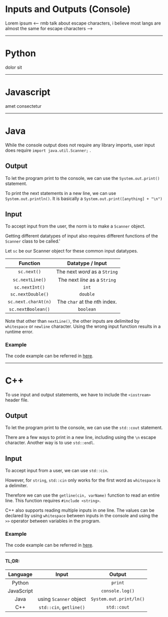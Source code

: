 # Inputs and Outputs (Console)

Lorem ipsum
<-- rmb talk about escape characters, i believe most langs are almost the same for escape characters -->

---

# Python

dolor sit

---

# Javascript

amet consectetur

---

# Java

While the console output does not require any library imports, user input does require `import java.util.Scanner;` .

## Output

To let the program print to the console, we can use the `System.out.print()` statement.

To print the next statements in a new line, we can use `System.out.println()`. It is basically a `System.out.print([anything] + "\n")`

## Input

To accept input from the user, the norm is to make a `Scanner` object.

Getting different datatypes of input also requires different functions of the `Scanner` class to be called.'

Let `sc` be our Scanner object for these common input datatypes.

| Function | Datatype / Input |
| :---: | :---: |
| `sc.next()` | The next *word* as a `String` |
| `sc.nextLine()` | The next *line* as a `String` |
| `sc.nextInt()` | `int` |
| `sc.nextDouble()` | `double` |
| `sc.next.charAt(n)` | The `char` at the *n*th index. |
| `sc.nextBoolean()` | `boolean` |

Note that other than `nextLine()`, the other inputs are delimited by `whitespace` or `newline` character. Using the wrong input function results in a runtime error.

### Example

The code example can be referred in [here](https://github.com/PoisonDarterz/SyntaxComparison/blob/40894f346b4406013ffc2c0f705da71086abafaf/02.%20Inputs%20and%20Outputs/Sample%20Code/input_and_output.java).

---

# C++

To use input and output statements, we have to include the `<iostream>` header file.

## Output

To let the program print to the console, we can use the `std::cout` statement.

There are a few ways to print in a new line, including using the `\n` escape character. Another way is to use `std::endl`.

## Input

To accept input from a user, we can use `std::cin`.

However, for `string`, `std::cin` only works for the first word as `whitespace` is a delimiter.

Therefore we can use the `getline(cin, varName)` function to read an entire line. This function requires `#include <string>`.

C++ also supports reading multiple inputs in one line. The values can be declared by using `whitespace` between inputs in the console and using the `>>` operator between variables in the program.

### Example

The code example can be referred in [here](https://github.com/PoisonDarterz/SyntaxComparison/blob/40894f346b4406013ffc2c0f705da71086abafaf/02.%20Inputs%20and%20Outputs/Sample%20Code/input_and_output.cpp).

---

#### TL;DR:

| Language | Input | Output |
| :---: | :---: | :---: | 
| Python |  | `print` |
| JavaScript |  | `console.log()` |
| Java | using `Scanner` object | `System.out.print/ln()` |
| C++ | `std::cin`, `getline()` | `std::cout` |
